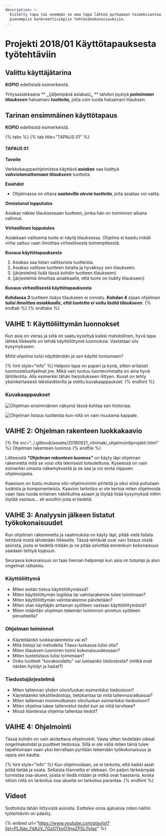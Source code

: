 ```yaml
---
description: >-
  Esitelty tapa tai enemmän se oma tapa lähteä purkamaan toimeksiantoa
  pienempiin konkreettisimpiin tehtäväkokonaisuuksiin.
---
```


# Projekti 2018/01 Käyttötapauksesta työtehtäviin

## Valittu käyttäjätarina

**KOPIO** edellisistä esimerkeistä.

Yritysasiakkaana ** **_**(jäljempänä asiakas)**_** ** tahdon pystyä _**poimimaan tilaukseen**_ haluamani _**tuotteita,**_ jotta voin luoda haluamani tilauksen.

## Tarinan ensimmäinen käyttötapaus

**KOPIO** edellisistä esimerkeistä.

{% tabs %}
{% tab title="TAPAUS 01" %}
#### TAPAUS 01

**Tavoite**

Verkkokauppaohjelmistoa käyttävä _**asiakas**_ saa lisättyä _**vahvistamattomaan tilaukseen**_ tuotteita.

**Esiehdot**

* Ohjelmassa on oltava _**saatavilla olevia tuotteita**_, joita asiakas voi valita.

**Onnistunut lopputulos**

Asiakas näkee tilauksessaan tuotteen, jonka hän on toiminnon aikana valinnut.

**Virheellinen lopputulos**

Asiakkaan valitsema tuote ei näytä tilauksessa. Ohjelma ei kaadu mikäli virhe sattuu vaan ilmoittaa virheellisestä toimenpiteestä.

**Kuvaus käyttötapauksesta**

1. Asiakas saa listan valittavista tuotteista.
2. Asiakas valitsee tuotteen listalta ja hyväksyy sen tilaukseen.
3. (järjestelmä lisää tässä kohdin tuotteen tilaukseen)
4. (järjestelmä ilmoittaa asiakkaalle, että tuote on lisätty tilaukseen)

**Kuvaus virheellisestä käyttötapauksesta**

**Kohdassa 3** tuotteen lisäys tilaukseen ei onnistu. **Kohdan 4** sijaan ohjelman _**tulisi ilmoittaa asiakkaalle, että tuotetta ei voitu lisätä tilaukseen**_.
{% endtab %}
{% endtabs %}

## VAIHE 1: Käyttöliittymän luonnokset

Kun asia on vieras ja siitä on saatu kyseltyä kaikki mahdollinen, hyvä tapa lähteä liikkeelle on tehdä käyttöliittymä luonnoksia. Vastataan siis kysymykseen:&#x20;

_Miltä ohjelma tulisi näyttämään ja sen käyttö tuntumaan?_

{% hint style="info" %}
Helpoin tapa on paperi ja kynä, sitten erilaiset luonnosteluohjelmat jne. Mikä vain tuntuu luontevimmalta on aina hyvä lähtökohta. Alla esimerkki tähän harjoitukseen liittyen. Kuvat on tehty yksinkertaisesti tekstieditorilla ja otettu kuvakaappaukset.
{% endhint %}

### Kuvakaappaukset

![Ohjelman ensimmäinen näkymä tässä kohtaa sen historiaa.](../.gitbook/assets/screen-shot-2018-09-23-at-10.27.54.png)

![Ohjelman listaus tuotteista kun niitä on vain muutama kappale.](../.gitbook/assets/screen-shot-2018-09-23-at-10.28.04.png)

## VAIHE 2: Ohjelman rakenteen luokkakaavio

{% file src="../.gitbook/assets/20180921_riihimaki_ohjelmointiprojekti.html" %}
Ohjelman rakenteen luonnos
{% endfile %}

Liitteesstä _**"Ohjelman rakenteen luonnos"**_ on käyty läpi ohjelman rakennetta mitä se voisi olla teknisesti toteutettuna. Kyseessä on vain esimerkki omasta näkemyksestä ja se saa ja voi erota riippuen ohjelmoijasta.

Kaavioon on tuotu mukana olio-ohjelmoinnin piirteitä ja siksi siinä puhutaan luokista ja komponenteista. Kaavion tarkoitus ei ole kertoa miten ohjelmoida vaan taas tuoda erilainen näkökulma asiaan ja löytää lisää kysymyksiä mihin löytää vastaus... eli asioihin joita ei tiedetä.



## VAIHE 3: Analyysin jälkeen listatut työkokonaisuudet

Kun ohjelman rakennnetta ja vaatimuksia on käyty läpi, pitää vielä listata tehtäviä mistä lähdetään liikkeelle. Tässä tehtävät ovat vain listaus niistä asioista, josta ei tiedetä mitään ja ne pitää selvittää ennenkuin kokonaisuus saadaan tehtyä loppuun.

Seuraava kokonaisuus on taas hieman helpompi kun asia on tutumpi ja alun ongelmat ratkaistu.

### Käyttöliittymä

* Miten esitän tietoa käyttöliittymässä?
* Miten käyttöliittymän logiikka tai valintarakenne tulee toimimaan?
* Miten käyttöliittymän valintarakenne päivitetään?
* Miten otan käyttäjän antaman syötteen vastaan käyttöliittymästä?
* Miten määritän ohjelman tekemän toiminnon annetun syötteen perusteella?

### Ohjelman toiminnot

* Käytetäänkö luokkarakenteita vai ei?
* Mitä tietoja tai metodeita Tilaus-luokassa tulisi olla?
* Miten tilauksen luominen toimii kokonaisuudessaan?
* Miten tuotelistaus tulisi toimimaan?
* Onko tuotteet "kovakoodattu" vai luetaanko tiedostosta? (mitkä ovat näiden hyödyt ja haitat?)

### Tiedostojärjestelmä

* Miten tallennan yhden olion/luokan esimerkiksi tiedostoon?
* Käytetäänkö tekstitiedostoja, tietokantaa tai mitä tallennusratkaisua?
* Miten tallennan monimutkaisen olin/luokan esimerkiksi tiedostoon?
* Miten ohjelma lukee tallennetut tiedot kun se niitä tarvitsee?
* Missä tilanteissa ohjelma tallentaa tiedot?

## VAIHE 4: Ohjelmointi

Tässä kohdin on vain aloitettava ohjelmointi. Vasta sitten tiedetään oikeat ongelmakohdat ja puutteet tiedoissa. Sillä ei ole väliä miten tämä tulee tapahtumaan vaan yksi kerrallaan pyritään tekemään työkokonaisuus ja oppia sen kautta.

{% hint style="info" %}
Kun ohjelmoidaan, se ei tarkoita, että kaikki asiat pitää tietää ja osata. Sellaista tilannetta ei olekaan. On paljon tärkeämpää tunnistaa osa-alueet, joista ei tiedä mitään ja mitkä ovat haastavia, koska silloin niitä on tarkoitus osa-alueita on tarkoitus parantaa.
{% endhint %}

## Videot

Soittolista tähän liittyvistä asioista. Esittelee omia ajatuksia miten näihin työtehtäviin on päästy.

{% embed url="https://www.youtube.com/playlist?list=PL3iay_FdAzV_7GzGYkoO1msZPSLl1vIaz" %}
